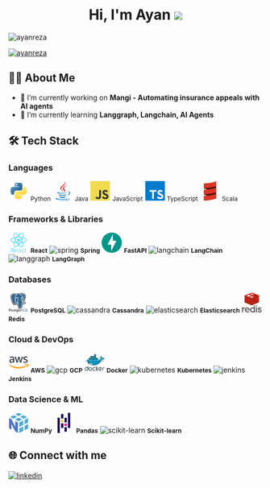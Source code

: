 <h1 align="center">Hi, I'm Ayan <img src="https://github.com/manuarora700/manuarora700/blob/master/gifs/Hi.gif" width="30px"></h1>

<p align="left">
  <img src="https://komarev.com/ghpvc/?username=ayanreza&label=Profile%20views&color=0e75b6&style=flat" alt="ayanreza"/>
</p>

<p align="left">
  <a href="https://github.com/ryo-ma/github-profile-trophy">
    <img src="https://github-profile-trophy.vercel.app/?username=ayanreza&rank=-C,-B,-?" alt="ayanreza"/>
  </a>
</p>

## 👨‍💻 About Me

* 🔭 I’m currently working on **Mangi - Automating insurance appeals with AI agents**
* 🌱 I’m currently learning **Langgraph, Langchain, AI Agents**

## 🛠️ Tech Stack

### Languages

<p align="left">
  <img src="https://raw.githubusercontent.com/devicons/devicon/master/icons/python/python-original.svg" alt="python" width="40" height="40"/> <span style="font-size:12px">Python</span>
  <img src="https://raw.githubusercontent.com/devicons/devicon/master/icons/java/java-original.svg" alt="java" width="40" height="40"/> <span style="font-size:12px">Java</span>
  <img src="https://raw.githubusercontent.com/devicons/devicon/master/icons/javascript/javascript-original.svg" alt="javascript" width="40" height="40"/> <span style="font-size:12px">JavaScript</span>
  <img src="https://raw.githubusercontent.com/devicons/devicon/master/icons/typescript/typescript-original.svg" alt="typescript" width="40" height="40"/> <span style="font-size:12px">TypeScript</span>
  <img src="https://raw.githubusercontent.com/devicons/devicon/master/icons/scala/scala-original.svg" alt="scala" width="40" height="40"/> <span style="font-size:12px">Scala</span>
</p>

### Frameworks & Libraries

<p align="left">
  <img src="https://raw.githubusercontent.com/devicons/devicon/master/icons/react/react-original-wordmark.svg" alt="react" width="40" height="40"/> <strong><span style="font-size:12px">React</span></strong>
  <img src="https://www.vectorlogo.zone/logos/springio/springio-icon.svg" alt="spring" width="40" height="40"/> <strong><span style="font-size:12px">Spring</span></strong>
  <img src="https://raw.githubusercontent.com/devicons/devicon/master/icons/fastapi/fastapi-original.svg" alt="fastapi" width="40" height="40"/> <strong><span style="font-size:12px">FastAPI</span></strong>
  <img src="https://github.com/user-attachments/assets/87b9addc-91f2-4d69-823b-b78fbc63a27f" alt="langchain" width="40" height="40"/> <strong><span style="font-size:12px">LangChain</span></strong>
  <img src="https://github.com/user-attachments/assets/23ec3ba9-767d-4c9a-acfc-2fc3dc41b705" alt="langgraph" width="40" height="40"/> <strong><span style="font-size:12px">LangGraph</span></strong>
</p>

### Databases

<p align="left">
  <img src="https://raw.githubusercontent.com/devicons/devicon/master/icons/postgresql/postgresql-original-wordmark.svg" alt="postgresql" width="40" height="40"/> <strong><span style="font-size:12px">PostgreSQL</span></strong>
  <img src="https://www.vectorlogo.zone/logos/apache_cassandra/apache_cassandra-icon.svg" alt="cassandra" width="40" height="40"/> <strong><span style="font-size:12px">Cassandra</span></strong>
  <img src="https://www.vectorlogo.zone/logos/elastic/elastic-icon.svg" alt="elasticsearch" width="40" height="40"/> <strong><span style="font-size:12px">Elasticsearch</span></strong>
  <img src="https://raw.githubusercontent.com/devicons/devicon/master/icons/redis/redis-original-wordmark.svg" alt="redis" width="40" height="40"/> <strong><span style="font-size:12px">Redis</span></strong>
</p>

### Cloud & DevOps

<p align="left">
  <img src="https://raw.githubusercontent.com/devicons/devicon/master/icons/amazonwebservices/amazonwebservices-original-wordmark.svg" alt="aws" width="40" height="40"/> <strong><span style="font-size:12px">AWS</span></strong>
  <img src="https://www.vectorlogo.zone/logos/google_cloud/google_cloud-icon.svg" alt="gcp" width="40" height="40"/> <strong><span style="font-size:12px">GCP</span></strong>
  <img src="https://raw.githubusercontent.com/devicons/devicon/master/icons/docker/docker-original-wordmark.svg" alt="docker" width="40" height="40"/> <strong><span style="font-size:12px">Docker</span></strong>
  <img src="https://www.vectorlogo.zone/logos/kubernetes/kubernetes-icon.svg" alt="kubernetes" width="40" height="40"/> <strong><span style="font-size:12px">Kubernetes</span></strong>
  <img src="https://www.vectorlogo.zone/logos/jenkins/jenkins-icon.svg" alt="jenkins" width="40" height="40"/> <strong><span style="font-size:12px">Jenkins</span></strong>
</p>

### Data Science & ML

<p align="left">
  <img src="https://raw.githubusercontent.com/devicons/devicon/master/icons/numpy/numpy-original.svg" alt="numpy" width="40" height="40"/> <strong><span style="font-size:12px">NumPy</span></strong>
  <img src="https://raw.githubusercontent.com/devicons/devicon/master/icons/pandas/pandas-original.svg" alt="pandas" width="40" height="40"/> <strong><span style="font-size:12px">Pandas</span></strong>
  <img src="https://upload.wikimedia.org/wikipedia/commons/0/05/Scikit_learn_logo_small.svg" alt="scikit-learn" width="40" height="40"/> <strong><span style="font-size:12px">Scikit-learn</span></strong>
</p>

## 🌐 Connect with me

<p align="left">
  <a href="https://linkedin.com/in/ayanreza" target="_blank">
    <img align="center" src="https://raw.githubusercontent.com/rahuldkjain/github-profile-readme-generator/master/src/images/icons/Social/linked-in-alt.svg" alt="linkedin" height="30" width="40"/>
  </a>
</p>
